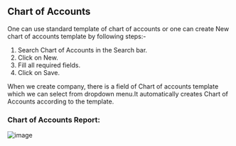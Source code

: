 ## Chart of Accounts

One can use standard template of chart of accounts or one can create New chart of accounts template by following steps:-
1. Search Chart of Accounts in the Search bar.
2. Click on New. 
3. Fill all required fields.
4. Click on Save.

When we create company, there is a field of Chart of accounts template which we can select from dropdown menu.It automatically creates Chart of Accounts according to the template.


### Chart of Accounts Report:

![image](https://user-images.githubusercontent.com/74251229/112711221-b846b600-8eec-11eb-81c5-03ab4a29fd37.png)
